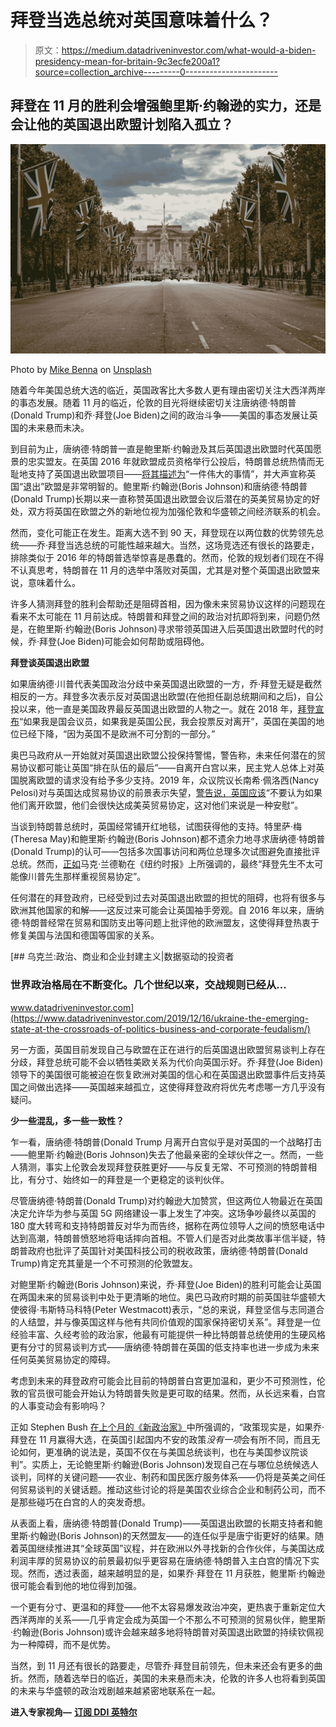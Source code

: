 # 拜登当选总统对英国意味着什么？

> 原文：<https://medium.datadriveninvestor.com/what-would-a-biden-presidency-mean-for-britain-9c3ecfe200a1?source=collection_archive---------0----------------------->

## 拜登在 11 月的胜利会增强鲍里斯·约翰逊的实力，还是会让他的英国退出欧盟计划陷入孤立？

![](img/9c26f5fd8e9244e5e6395d23af179e9b.png)

Photo by [Mike Benna](https://unsplash.com/@mbenna?utm_source=medium&utm_medium=referral) on [Unsplash](https://unsplash.com?utm_source=medium&utm_medium=referral)

随着今年美国总统大选的临近，英国政客比大多数人更有理由密切关注大西洋两岸的事态发展。随着 11 月的临近，伦敦的目光将继续密切关注唐纳德·特朗普(Donald Trump)和乔·拜登(Joe Biden)之间的政治斗争——美国的事态发展让英国的未来悬而未决。

到目前为止，唐纳德·特朗普一直是鲍里斯·约翰逊及其后英国退出欧盟时代英国愿景的忠实盟友。在英国 2016 年就欧盟成员资格举行公投后，特朗普总统热情而无耻地支持了英国退出欧盟项目——[将其描述为](https://www.bbc.co.uk/news/uk-politics-38631832)“一件伟大的事情”，并大声宣称英国“退出”欧盟是非常明智的。鲍里斯·约翰逊(Boris Johnson)和唐纳德·特朗普(Donald Trump)长期以来一直称赞英国退出欧盟会议后潜在的英美贸易协定的好处，双方将英国在欧盟之外的新地位视为加强伦敦和华盛顿之间经济联系的机会。

然而，变化可能正在发生。距离大选不到 90 天，拜登现在以两位数的优势领先总统——乔·拜登当选总统的可能性越来越大。当然，这场竞选还有很长的路要走，排除类似于 2016 年的特朗普选举惊喜是愚蠢的。然而，伦敦的规划者们现在不得不认真思考，特朗普在 11 月的选举中落败对英国，尤其是对整个英国退出欧盟来说，意味着什么。

许多人猜测拜登的胜利会帮助还是阻碍首相，因为像未来贸易协议这样的问题现在看来不太可能在 11 月前达成。特朗普和拜登之间的政治对抗即将到来，问题仍然是，在鲍里斯·约翰逊(Boris Johnson)寻求带领英国进入后英国退出欧盟时代的时候，乔·拜登(Joe Biden)可能会如何帮助或阻碍他。

**拜登谈英国退出欧盟**

如果唐纳德·川普代表美国政治分歧中亲英国退出欧盟的一方，乔·拜登无疑是截然相反的一方。拜登多次表示反对英国退出欧盟(在他担任副总统期间和之后)，自公投以来，他一直是美国政界最反英国退出欧盟的人物之一。就在 2018 年，[拜登宣布](https://www.nytimes.com/2020/07/31/world/europe/britain-biden-presidency-johnson.html)“如果我是国会议员，如果我是英国公民，我会投票反对离开”，英国在美国的地位已经下降，“因为英国不是欧洲不可分割的一部分。”

奥巴马政府从一开始就对英国退出欧盟公投保持警惕，警告称，未来任何潜在的贸易协议都可能让英国“排在队伍的最后”——自离开白宫以来，民主党人总体上对英国脱离欧盟的请求没有给予多少支持。2019 年，众议院议长南希·佩洛西(Nancy Pelosi)对与英国达成贸易协议的前景表示失望，[警告说，英国应该](https://euobserver.com/foreign/144688)“不要认为如果他们离开欧盟，他们会很快达成美英贸易协定，这对他们来说是一种安慰”。

当谈到特朗普总统时，英国经常铺开红地毯，试图获得他的支持。特里萨·梅(Theresa May)和鲍里斯·约翰逊(Boris Johnson)都不遗余力地寻求唐纳德·特朗普(Donald Trump)的认可——包括多次国事访问和两位总理多次试图避免直接批评总统。然而，[正如](https://www.nytimes.com/2020/07/03/world/europe/johnson-brexit-hong-kong.html)马克·兰德勒在《纽约时报》上所强调的，最终“拜登先生不太可能像川普先生那样重视贸易协定”。

任何潜在的拜登政府，已经受到过去对英国退出欧盟的担忧的阻碍，也将有很多与欧洲其他国家的和解——这反过来可能会让英国袖手旁观。自 2016 年以来，唐纳德·特朗普经常在贸易和国防支出等问题上批评他的欧洲盟友，这使得拜登热衷于修复美国与法国和德国等国家的关系。

[](https://www.datadriveninvestor.com/2019/12/16/ukraine-the-emerging-state-at-the-crossroads-of-politics-business-and-corporate-feudalism/) [## 乌克兰:政治、商业和企业封建主义|数据驱动的投资者

### 世界政治格局在不断变化。几个世纪以来，交战规则已经从…

www.datadriveninvestor.com](https://www.datadriveninvestor.com/2019/12/16/ukraine-the-emerging-state-at-the-crossroads-of-politics-business-and-corporate-feudalism/) 

另一方面，英国目前发现自己与欧盟在正在进行的后英国退出欧盟贸易谈判上存在分歧，拜登总统可能不会以牺牲美欧关系为代价向英国示好。乔·拜登(Joe Biden)领导下的美国很可能被迫在恢复欧洲对美国的信心和在英国退出欧盟事件后支持英国之间做出选择——英国越来越孤立，这使得拜登政府将优先考虑哪一方几乎没有疑问。

**少一些混乱，多一些一致性？**

乍一看，唐纳德·特朗普(Donald Trump 月离开白宫似乎是对英国的一个战略打击——鲍里斯·约翰逊(Boris Johnson)失去了他最亲密的全球伙伴之一。然而，一些人猜测，事实上伦敦会发现拜登获胜更好——与反复无常、不可预测的特朗普相比，有分寸、始终如一的拜登是一个更稳定的谈判伙伴。

尽管唐纳德·特朗普(Donald Trump)对约翰逊大加赞赏，但这两位人物最近在英国决定允许华为参与英国 5G 网络建设一事上发生了冲突。这场争吵最终以英国的 180 度大转弯和支持特朗普反对华为而告终，据称在两位领导人之间的愤怒电话中达到高潮，特朗普愤怒地将电话摔向首相。不管人们是否对此类故事半信半疑，特朗普政府也批评了英国针对美国科技公司的税收政策，唐纳德·特朗普(Donald Trump)肯定充其量是一个不可预测的伦敦盟友。

对鲍里斯·约翰逊(Boris Johnson)来说，乔·拜登(Joe Biden)的胜利可能会让英国在两国未来的贸易谈判中处于更清晰的地位。奥巴马政府时期的前英国驻华盛顿大使彼得·韦斯特马科特(Peter Westmacott)表示，“总的来说，拜登坚信与志同道合的人结盟，并与像英国这样与他有共同价值观的国家保持密切关系”。拜登是一位经验丰富、久经考验的政治家，他最有可能提供一种比特朗普总统使用的生硬风格更有分寸的贸易谈判方式——唐纳德·特朗普在英国的低支持率也进一步成为未来任何英美贸易协定的障碍。

考虑到未来的拜登政府可能会比目前的特朗普白宫更加温和，更少不可预测性，伦敦的官员很可能会开始认为特朗普失败是更可取的结果。然而，从长远来看，白宫的人事变动会有影响吗？

正如 Stephen Bush [在上个月的《新政治家》](https://www.newstatesman.com/politics/economy/2020/07/could-joe-biden-save-us-uk-trade-deal)中所强调的，“政策现实是，如果乔·拜登在 11 月赢得大选，在英国引起国内不安的政策*没有一项*会有所不同，而且无论如何，更准确的说法是，英国不仅在与美国总统谈判，也在与美国参议院谈判”。实质上，无论鲍里斯·约翰逊(Boris Johnson)发现自己在与哪位总统候选人谈判，同样的关键问题——农业、制药和国民医疗服务体系——仍将是英美之间任何贸易谈判的关键话题。推动这些讨论的将是美国农业综合企业和制药公司，而不是那些碰巧在白宫的人的突发奇想。

从表面上看，唐纳德·特朗普(Donald Trump)——英国退出欧盟的长期支持者和鲍里斯·约翰逊(Boris Johnson)的天然盟友——的连任似乎是唐宁街更好的结果。随着英国继续推进其“全球英国”议程，并在欧洲以外寻找新的合作伙伴，与美国达成利润丰厚的贸易协议的前景最初似乎更容易在唐纳德·特朗普入主白宫的情况下实现。然而，透过表面，越来越明显的是，如果乔·拜登在 11 月获胜，鲍里斯·约翰逊很可能会看到他的地位得到加强。

一个更有分寸、更温和的拜登——他不太容易爆发政治冲突，更热衷于重新定位大西洋两岸的关系——几乎肯定会成为英国一个不那么不可预测的贸易伙伴，鲍里斯·约翰逊(Boris Johnson)或许会越来越多地将特朗普对英国退出欧盟的持续钦佩视为一种障碍，而不是优势。

当然，到 11 月还有很长的路要走，尽管乔·拜登目前领先，但未来还会有更多的曲折。然而，随着选举日的临近，美国的未来悬而未决，伦敦的许多人也将看到英国的未来与华盛顿的政治戏剧越来越紧密地联系在一起。

**进入专家视角—** [**订阅 DDI 英特尔**](https://datadriveninvestor.com/ddi-intel)
